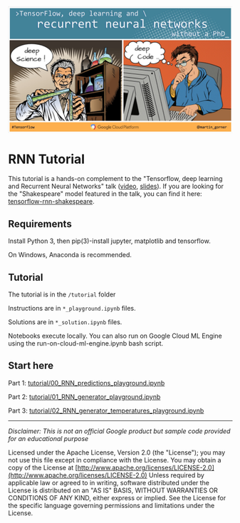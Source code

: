 ![flyer](../docs/images/flyer_rnn.jpg)

# RNN Tutorial
This tutorial is a hands-on complement to the "Tensorflow, deep learning and Recurrent Neural Networks" talk ([video](https://youtu.be/fTUwdXUFfI8), [slides](https://goo.gl/UuN41S)). If you are looking for the "Shakespeare" model featured in the talk, you can find it here: [tensorflow-rnn-shakespeare](https://github.com/martin-gorner/tensorflow-rnn-shakespeare).

 
## Requirements

Install Python 3, then pip(3)-install jupyter, matplotlib and tensorflow.

On Windows, Anaconda is recommended.

## Tutorial

The tutorial is in the `/tutorial` folder

Instructions are in `*_playground.ipynb` files.

Solutions are in `*_solution.ipynb` files.

Notebooks execute locally. You can also run on Google Cloud ML Engine using the run-on-cloud-ml-engine.ipynb bash script.

## Start here

Part 1: [tutorial/00_RNN_predictions_playground.ipynb](tutorial/00_RNN_predictions_playground.ipynb)

Part 2: [tutorial/01_RNN_generator_playground.ipynb](tutorial/01_RNN_generator_playground.ipynb) 

Part 3: [tutorial/02_RNN_generator_temperatures_playground.ipynb](tutorial/02_RNN_generator_temperatures_playground.ipynb) 

---
*Disclaimer: This is not an official Google product but sample code provided for an educational purpose*

Licensed under the Apache License, Version 2.0 (the "License");
you may not use this file except in compliance with the License.
You may obtain a copy of the License at
[http://www.apache.org/licenses/LICENSE-2.0](http://www.apache.org/licenses/LICENSE-2.0)
Unless required by applicable law or agreed to in writing, software
distributed under the License is distributed on an "AS IS" BASIS,
WITHOUT WARRANTIES OR CONDITIONS OF ANY KIND, either express or implied.
See the License for the specific language governing permissions and
limitations under the License.


